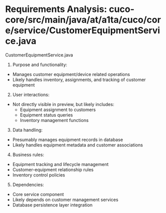 # Requirements Analysis: cuco-core/src/main/java/at/a1ta/cuco/core/service/CustomerEquipmentService.java

CustomerEquipmentService.java
1. Purpose and functionality:
- Manages customer equipment/device related operations
- Likely handles inventory, assignments, and tracking of customer equipment

2. User interactions:
- Not directly visible in preview, but likely includes:
  - Equipment assignment to customers
  - Equipment status queries
  - Inventory management functions

3. Data handling:
- Presumably manages equipment records in database
- Likely handles equipment metadata and customer associations

4. Business rules:
- Equipment tracking and lifecycle management
- Customer-equipment relationship rules
- Inventory control policies

5. Dependencies:
- Core service component
- Likely depends on customer management services
- Database persistence layer integration